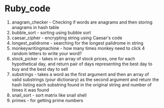 # Ruby_code
1. anagram_checker -
  Checking if words are anagrams and then storing anagrams in hash table
2. bubble_sort -
  sorting using bubble sort
3. caesar_cipher -
  encrypting string using Caesar's code
4. longest_palidrome -
  searching for the longest palidrome in string
5. monkeywritingmachine -
  how many times monkey need to click 4 random letters to write your word?
6. stock_picker -
  takes in an array of stock prices, one for each hypothetical day, and return
  pair of days representing the best day to buy and the best day to sell
7. substrings -
  takes a word as the first argument and then an array of valid substrings
  (your dictionary) as the second argument and retunr the hash listing each substring
  found in the original string and number of times it was found
8. snail_sort -
  sort matrix like snail shell
9. primes - for getting prime numbers
